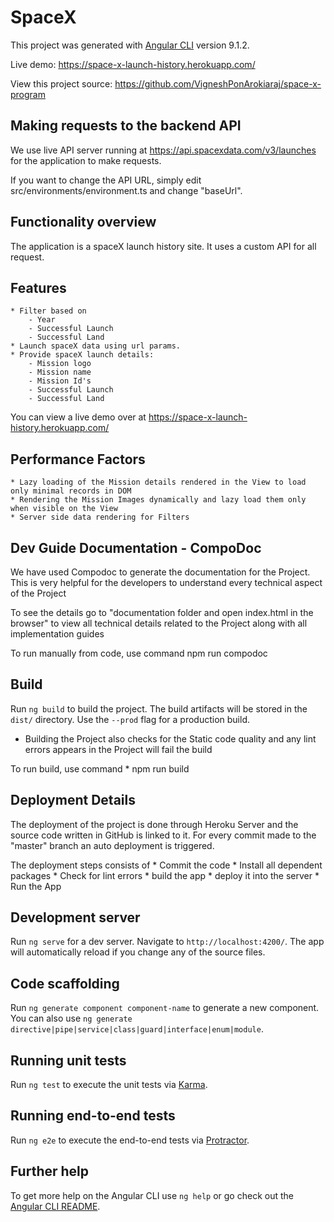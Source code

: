 # SpaceX

This project was generated with [Angular CLI](https://github.com/angular/angular-cli) version 9.1.2.

Live demo: https://space-x-launch-history.herokuapp.com/

View this project source: https://github.com/VigneshPonArokiaraj/space-x-program

## Making requests to the backend API

We use live API server running at https://api.spacexdata.com/v3/launches for the application to make requests.

If you want to change the API URL, simply edit src/environments/environment.ts and change "baseUrl".

## Functionality overview

The application is a spaceX launch history site. It uses a custom API for all request. 

## Features
	* Filter based on 
		- Year
		- Successful Launch
		- Successful Land
	* Launch spaceX data using url params.
	* Provide spaceX launch details:
		- Mission logo
		- Mission name
		- Mission Id's
		- Successful Launch
		- Successful Land
		
You can view a live demo over at https://space-x-launch-history.herokuapp.com/

## Performance Factors

	* Lazy loading of the Mission details rendered in the View to load only minimal records in DOM
	* Rendering the Mission Images dynamically and lazy load them only when visible on the View
	* Server side data rendering for Filters
	
## Dev Guide Documentation - CompoDoc

We have used Compodoc to generate the documentation for the Project. 
This is very helpful for the developers to understand every technical aspect of the Project

To see the details go to "documentation folder and open index.html in the browser" to view all technical details related to the Project along with all implementation guides

To run manually from code, use command
npm run compodoc

## Build

Run `ng build` to build the project. The build artifacts will be stored in the `dist/` directory. Use the `--prod` flag for a production build.

* Building the Project also checks for the Static code quality and any lint errors appears in the Project will fail the build

To run build, use command
	* npm run build

## Deployment Details

The deployment of the project is done through Heroku Server and the source code written in GitHub is linked to it.
For every commit made to the "master" branch an auto deployment is triggered.

The deployment steps consists of 
	* Commit the code
	* Install all dependent packages
	* Check for lint errors
	* build the app
	* deploy it into the server
	* Run the App  
 
## Development server

Run `ng serve` for a dev server. Navigate to `http://localhost:4200/`. The app will automatically reload if you change any of the source files.

## Code scaffolding

Run `ng generate component component-name` to generate a new component. You can also use `ng generate directive|pipe|service|class|guard|interface|enum|module`.

## Running unit tests

Run `ng test` to execute the unit tests via [Karma](https://karma-runner.github.io).

## Running end-to-end tests

Run `ng e2e` to execute the end-to-end tests via [Protractor](http://www.protractortest.org/).

## Further help

To get more help on the Angular CLI use `ng help` or go check out the [Angular CLI README](https://github.com/angular/angular-cli/blob/master/README.md).

